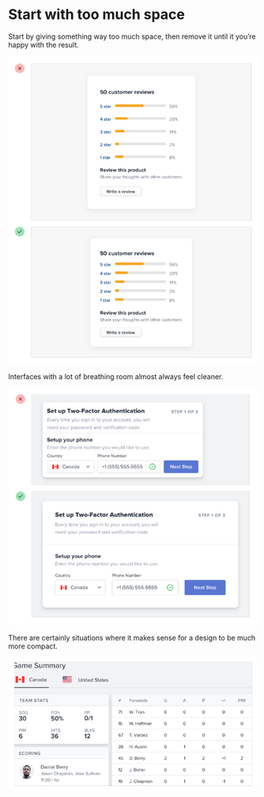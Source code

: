 # Start with too much space

Start by giving something way too much space, then remove it until it you’re happy with the result.

![](../.gitbook/assets/start-with-too-much-space.png)

Interfaces with a lot of breathing room almost always feel cleaner.

![](../.gitbook/assets/give-breathing-room.png)

There are certainly situations where it makes sense for a design to be much more compact.

![](../.gitbook/assets/sometimes-compact-is-good.png)
